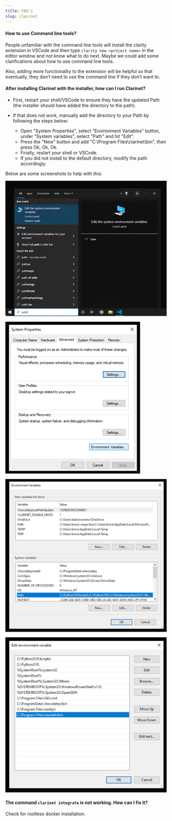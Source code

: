 ```yaml
---
title: FAQ's
slug: clairnet
---
```


#### **How to use Command line tools?**

People unfamiliar with the command line tools will install the clarity extension in VSCode and then type `clarity new <project name>` in the editor window and not know what to do next. Maybe we could add some clarifications about how to use command line tools. 

Also, adding more functionality to the extension will be helpful so that eventually, they don’t need to use the command line if they don’t want to.

#### **After installing Clarinet with the installer, how can I run Clarinet?**

- First, restart your shell/VSCode to ensure they have the updated Path (the installer should have added the directory to the path).
- If that does not work, manually add the directory to your Path by following the steps below:

    -  Open "System Properties", select "Environment Variables" button, under "System variables", select "Path" and hit "Edit". 
    - Press the "New" button and add "C:\Program Files\clarinet\bin", then press Ok, Ok, Ok. 
    - Finally, restart your shell or VSCode.
    - If you did not install to the default directory, modify the path accordingly.

Below are some screenshots to help with this:

![FAQ - 2](images/clarinet-faq-1.png)

![FAQ - 2](images/clarinet-faq-2.png)

![FAQ - 2](images/clarinet-faq-3.png)

![FAQ - 2](images/clarinet-faq-4.png)

#### **The command `clarinet integrate` is not working. How can I fix it?**

Check for rootless docker installation.
